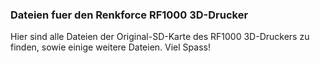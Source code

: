 ### Dateien fuer den Renkforce RF1000 3D-Drucker

Hier sind alle Dateien der Original-SD-Karte des RF1000 3D-Druckers zu finden, sowie einige weitere Dateien. Viel Spass!
